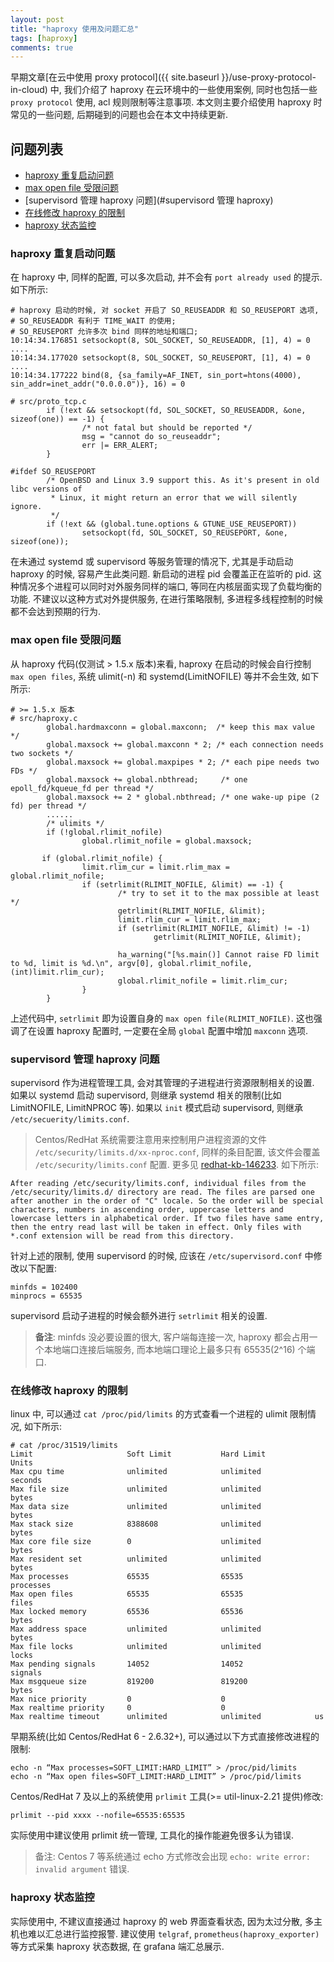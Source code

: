 ```yaml
---
layout: post
title: "haproxy 使用及问题汇总"
tags: [haproxy]
comments: true
---
```


早期文章[在云中使用 proxy protocol]({{ site.baseurl }}/use-proxy-protocol-in-cloud) 中, 我们介绍了 haproxy 在云环境中的一些使用案例, 同时也包括一些 `proxy protocol` 使用, acl 规则限制等注意事项. 本文则主要介绍使用 haproxy 时常见的一些问题, 后期碰到的问题也会在本文中持续更新. 

## 问题列表

* [haproxy 重复启动问题](#haproxy-重复启动问题)  
* [max open file 受限问题](#max-open-file-受限问题)  
* [supervisord 管理 haproxy 问题](#supervisord 管理 haproxy)  
* [在线修改 haproxy 的限制](#在线修改-haproxy-的限制)  
* [haproxy 状态监控](#haproxy-状态监控)

### haproxy 重复启动问题

在 haproxy 中, 同样的配置, 可以多次启动, 并不会有 `port already used` 的提示. 如下所示:
```
# haproxy 启动的时候, 对 socket 开启了 SO_REUSEADDR 和 SO_REUSEPORT 选项, 
# SO_REUSEADDR 有利于 TIME_WAIT 的使用;
# SO_REUSEPORT 允许多次 bind 同样的地址和端口;
10:14:34.176851 setsockopt(8, SOL_SOCKET, SO_REUSEADDR, [1], 4) = 0
....
10:14:34.177020 setsockopt(8, SOL_SOCKET, SO_REUSEPORT, [1], 4) = 0
....
10:14:34.177222 bind(8, {sa_family=AF_INET, sin_port=htons(4000), sin_addr=inet_addr("0.0.0.0")}, 16) = 0

# src/proto_tcp.c
        if (!ext && setsockopt(fd, SOL_SOCKET, SO_REUSEADDR, &one, sizeof(one)) == -1) {
                /* not fatal but should be reported */
                msg = "cannot do so_reuseaddr";
                err |= ERR_ALERT;
        }

#ifdef SO_REUSEPORT
        /* OpenBSD and Linux 3.9 support this. As it's present in old libc versions of
         * Linux, it might return an error that we will silently ignore.
         */
        if (!ext && (global.tune.options & GTUNE_USE_REUSEPORT))
                setsockopt(fd, SOL_SOCKET, SO_REUSEPORT, &one, sizeof(one));
```

在未通过 systemd 或 supervisord 等服务管理的情况下, 尤其是手动启动 haproxy 的时候, 容易产生此类问题. 新启动的进程 pid 会覆盖正在监听的 pid. 这种情况多个进程可以同时对外服务同样的端口, 等同在内核层面实现了负载均衡的功能. 不建议以这种方式对外提供服务, 在进行策略限制, 多进程多线程控制的时候都不会达到预期的行为.

### max open file 受限问题

从 haproxy 代码(仅测试 > 1.5.x 版本)来看, haproxy 在启动的时候会自行控制 `max open files`, 系统 ulimit(-n) 和 systemd(LimitNOFILE) 等并不会生效, 如下所示:
```
# >= 1.5.x 版本
# src/haproxy.c
        global.hardmaxconn = global.maxconn;  /* keep this max value */
        global.maxsock += global.maxconn * 2; /* each connection needs two sockets */
        global.maxsock += global.maxpipes * 2; /* each pipe needs two FDs */
        global.maxsock += global.nbthread;     /* one epoll_fd/kqueue_fd per thread */
        global.maxsock += 2 * global.nbthread; /* one wake-up pipe (2 fd) per thread */
        ......
        /* ulimits */
        if (!global.rlimit_nofile)
                global.rlimit_nofile = global.maxsock;

       if (global.rlimit_nofile) {
                limit.rlim_cur = limit.rlim_max = global.rlimit_nofile;
                if (setrlimit(RLIMIT_NOFILE, &limit) == -1) {
                        /* try to set it to the max possible at least */
                        getrlimit(RLIMIT_NOFILE, &limit);
                        limit.rlim_cur = limit.rlim_max;
                        if (setrlimit(RLIMIT_NOFILE, &limit) != -1)
                                getrlimit(RLIMIT_NOFILE, &limit);

                        ha_warning("[%s.main()] Cannot raise FD limit to %d, limit is %d.\n", argv[0], global.rlimit_nofile, (int)limit.rlim_cur);
                        global.rlimit_nofile = limit.rlim_cur;
                }
        }
```

上述代码中, `setrlimit` 即为设置自身的 `max open file(RLIMIT_NOFILE)`. 这也强调了在设置 haproxy 配置时, 一定要在全局 `global` 配置中增加 `maxconn` 选项.

### supervisord 管理 haproxy 问题

supervisord 作为进程管理工具, 会对其管理的子进程进行资源限制相关的设置. 如果以 systemd 启动 supervisord, 则继承 systemd 相关的限制(比如 LimitNOFILE, LimitNPROC 等). 如果以 `init` 模式启动 supervisord, 则继承 `/etc/secuerity/limits.conf`.

> Centos/RedHat 系统需要注意用来控制用户进程资源的文件 `/etc/security/limits.d/xx-nproc.conf`, 同样的条目配置, 该文件会覆盖 `/etc/security/limits.conf` 配置. 更多见 [redhat-kb-146233](https://access.redhat.com/solutions/146233). 如下所示:
```
After reading /etc/security/limits.conf, individual files from the /etc/security/limits.d/ directory are read. The files are parsed one after another in the order of "C" locale. So the order will be special characters, numbers in ascending order, uppercase letters and lowercase letters in alphabetical order. If two files have same entry, then the entry read last will be taken in effect. Only files with *.conf extension will be read from this directory.
```

针对上述的限制, 使用 supervisord 的时候, 应该在 `/etc/supervisord.conf` 中修改以下配置:
```
minfds = 102400
minprocs = 65535
```

supervisord 启动子进程的时候会额外进行 `setrlimit` 相关的设置.

> **备注**: minfds 没必要设置的很大, 客户端每连接一次, haproxy 都会占用一个本地端口连接后端服务, 而本地端口理论上最多只有 65535(2^16) 个端口.

### 在线修改 haproxy 的限制

linux 中, 可以通过 `cat /proc/pid/limits` 的方式查看一个进程的 ulimit 限制情况, 如下所示:
```
# cat /proc/31519/limits
Limit                     Soft Limit           Hard Limit           Units
Max cpu time              unlimited            unlimited            seconds
Max file size             unlimited            unlimited            bytes
Max data size             unlimited            unlimited            bytes
Max stack size            8388608              unlimited            bytes
Max core file size        0                    unlimited            bytes
Max resident set          unlimited            unlimited            bytes
Max processes             65535                65535                processes
Max open files            65535                65535                files
Max locked memory         65536                65536                bytes
Max address space         unlimited            unlimited            bytes
Max file locks            unlimited            unlimited            locks
Max pending signals       14052                14052                signals
Max msgqueue size         819200               819200               bytes
Max nice priority         0                    0
Max realtime priority     0                    0
Max realtime timeout      unlimited            unlimited            us
```

早期系统(比如 Centos/RedHat 6 - 2.6.32+), 可以通过以下方式直接修改进程的限制:
```
echo -n “Max processes=SOFT_LIMIT:HARD_LIMIT” > /proc/pid/limits
echo -n “Max open files=SOFT_LIMIT:HARD_LIMIT” > /proc/pid/limits
```

Centos/RedHat 7 及以上的系统使用 `prlimit` 工具(>= util-linux-2.21 提供)修改:
```
prlimit --pid xxxx --nofile=65535:65535
```

实际使用中建议使用 prlimit 统一管理, 工具化的操作能避免很多认为错误.

> 备注: Centos 7 等系统通过 echo 方式修改会出现 `echo: write error: invalid argument` 错误. 

### haproxy 状态监控

实际使用中, 不建议直接通过 haproxy 的 web 界面查看状态, 因为太过分散, 多主机也难以汇总进行监控报警. 建议使用 `telgraf`, `prometheus(haproxy_exporter)` 等方式采集 haproxy 状态数据, 在 grafana 端汇总展示.
